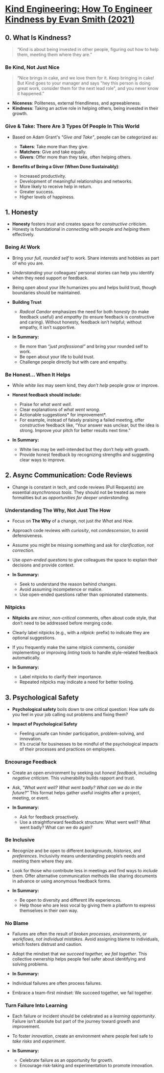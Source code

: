 # [Kind Engineering: How To Engineer Kindness by Evan Smith (2021)](https://kind.engineering/)

## 0. What Is Kindness?

> “Kind is about being invested in other people, figuring out how to help them, meeting them where they are.”

### Be Kind, Not Just Nice

> “Nice brings in cake, and we love them for it. Keep bringing in cake! But Kind goes to your manager and says "hey this person is doing great work, consider them for the next lead role", and you never know it happened.”

- **Niceness**: Politeness, external friendliness, and agreeableness.
- **Kindness**: Taking an active role in helping others, being invested in their growth.

### Give & Take: There Are 3 Types Of People In This World

- Based on Adam Grant's _"Give and Take"_, people can be categorized as:

  - **Takers**: Take more than they give.
  - **Matchers**: Give and take equally.
  - **Givers**: Offer more than they take, often helping others.

- **Benefits of Being a Giver (When Done Sustainably)**:

  - Increased productivity.
  - Development of meaningful relationships and networks.
  - More likely to receive help in return.
  - Greater success.
  - Higher levels of happiness.

## 1. Honesty

- **Honesty** fosters _trust_ and creates space for _constructive criticism_.
- Honesty is foundational in _connecting_ with people and _helping_ them effectively.

### Being At Work

- Bring your _full, rounded self_ to work. Share interests and hobbies as part of who you are.
- _Understanding_ your colleagues’ personal stories can help you identify when they need support or feedback.
- Being _open_ about your life humanizes you and helps build trust, though boundaries should be maintained.

- **Building Trust**

  - _Radical Candor_ emphasizes the need for both _honesty_ (to make feedback useful) and _empathy_ (to ensure feedback is constructive and caring). Without honesty, feedback isn’t helpful; without empathy, it isn’t supportive.

- **In Summary:**

  - Be more than _“just professional”_ and bring your rounded self to work.
  - Be open about your life to build trust.
  - Challenge people directly but with care and empathy.

### Be Honest… When It Helps

- While _white lies_ may seem kind, they _don’t help_ people grow or improve.

- **Honest feedback should include:**

  - Praise for _what went well_.
  - Clear explanations of _what went wrong_.
  - Actionable suggestions* for improvement*.
  - For example, instead of falsely praising a failed meeting, offer constructive feedback like, “Your answer was unclear, but the idea is strong. Improve your pitch for better results next time.”

- **In Summary:**

  - White lies may be well-intended but they don’t help with growth.
  - Provide honest feedback by recognizing strengths and suggesting clear ways to improve.

## 2. Async Communication: Code Reviews

- Change is constant in tech, and code reviews (Pull Requests) are essential _asynchronous tools_. They should not be treated as mere formalities but as _opportunities for deeper understanding_.

### Understanding The Why, Not Just The How

- Focus on **The Why** of a change, not just _the What_ and _How_.
- Approach code reviews with _curiosity_, not _condescension_, to avoid defensiveness.
- Assume you might be missing something and ask for _clarification_, _not correction_.
- Use _open-ended questions_ to give colleagues the space to explain their decisions and provide context.

- **In Summary:**

  - Seek to understand the reason behind changes.
  - Avoid assuming incompetence or malice.
  - Use open-ended questions rather than opinionated statements.

### Nitpicks

- **Nitpicks** are _minor_, _non-critical_ comments, often about code style, that don’t need to be addressed before merging code.
- Clearly label nitpicks (e.g., with a _nitpick:_ prefix) to indicate they are optional suggestions.
- If you frequently make the same nitpick comments, consider implementing or improving _linting_ tools to handle style-related feedback automatically.

- **In Summary:**

  - Label nitpicks to clarify their importance.
  - Repeated nitpicks may indicate a need for better tooling.

## 3. Psychological Safety

- **Psychological safety** boils down to one critical question: How safe do you feel in your job calling out problems and fixing them?

- **Impact of Psychological Safety**

  - Feeling unsafe can hinder participation, problem-solving, and innovation.
  - It’s crucial for businesses to be mindful of the psychological impacts of their processes and practices on employees.

### Encourage Feedback

- Create an open environment by seeking out _honest feedback_, including _negative criticism_. This vulnerability builds rapport and trust.
- Ask, _"What went well? What went badly? What can we do in the future?"_ This format helps gather useful insights after a project, meeting, or event.

- **In Summary:**

  - Ask for feedback proactively.
  - Use a straightforward feedback structure: What went well? What went badly? What can we do again?

### Be Inclusive

- Recognize and be open to different _backgrounds_, _histories_, and _preferences_. Inclusivity means understanding people’s needs and meeting them where they are.
- Look for those who contribute less in meetings and find ways to _include_ them. Offer alternative communication methods like sharing documents in advance or using anonymous feedback forms.

- **In Summary:**

  - Be open to diversity and different life experiences.
  - Help those who are less vocal by giving them a platform to express themselves in their own way.

### No Blame

- Failures are often the result of _broken processes_, _environments_, or _workflows_, _not individual mistakes_. Avoid assigning blame to individuals, which fosters distrust and caution.
- Adopt the mindset that _we succeed together, we fail together_. This collective ownership helps people feel safer about identifying and solving problems.

- **In Summary:**

- Individual failures are often process failures.
- Embrace a team-first mindset: We succeed together, we fail together.

### Turn Failure Into Learning

- Each failure or incident should be celebrated as a _learning opportunity_. Failure isn’t absolute but part of the journey toward growth and improvement.
- To foster _innovation_, create an environment where people feel safe to _take risks_ and _experiment_.

- **In Summary:**

  - Celebrate failure as an opportunity for growth.
  - Encourage risk-taking and experimentation to promote innovation.
